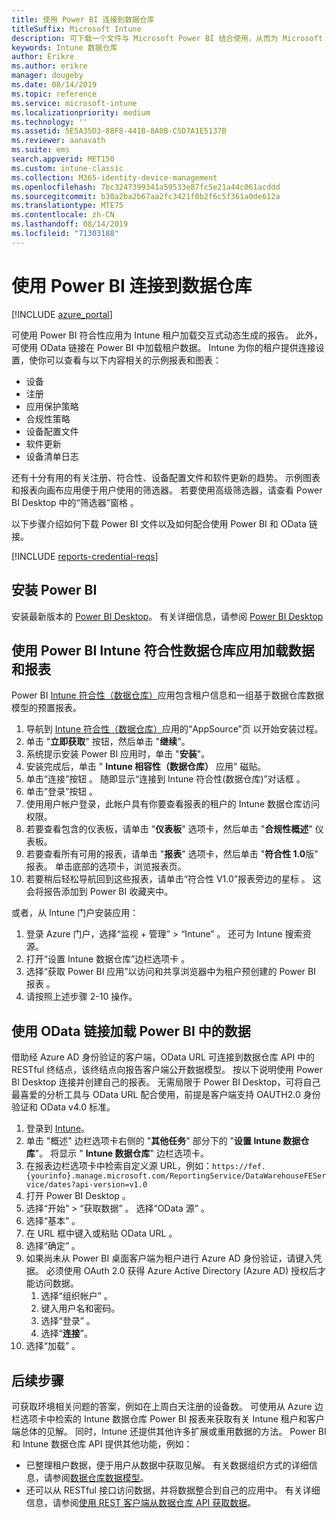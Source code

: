```yaml
---
title: 使用 Power BI 连接到数据仓库
titleSuffix: Microsoft Intune
description: 可下载一个文件与 Microsoft Power BI 结合使用，从而为 Microsoft Intune 租户加载动态生成的交互式报表。
keywords: Intune 数据仓库
author: Erikre
ms.author: erikre
manager: dougeby
ms.date: 08/14/2019
ms.topic: reference
ms.service: microsoft-intune
ms.localizationpriority: medium
ms.technology: ''
ms.assetid: 5E5A35D3-88F8-441B-8A0B-C5D7A1E5137B
ms.reviewer: aanavath
ms.suite: ems
search.appverid: MET150
ms.custom: intune-classic
ms.collection: M365-identity-device-management
ms.openlocfilehash: 7bc3247399341a59533e87fc5e21a44c061acddd
ms.sourcegitcommit: b30a2ba2b67aa2fc3421f0b2f6c5f361a0de612a
ms.translationtype: MTE75
ms.contentlocale: zh-CN
ms.lasthandoff: 08/14/2019
ms.locfileid: "71303188"
---
```

# <a name="connect-to-the-data-warehouse-with-power-bi"></a>使用 Power BI 连接到数据仓库

[!INCLUDE [azure_portal](./includes/azure_portal.md)]

可使用 Power BI 符合性应用为 Intune 租户加载交互式动态生成的报告。 此外，可使用 OData 链接在 Power BI 中加载租户数据。 Intune 为你的租户提供连接设置，使你可以查看与以下内容相关的示例报表和图表：  

- 设备
- 注册
- 应用保护策略
- 合规性策略
- 设备配置文件
- 软件更新
- 设备清单日志

还有十分有用的有关注册、符合性、设备配置文件和软件更新的趋势。 示例图表和报表向画布应用便于用户使用的筛选器。 若要使用高级筛选器，请查看 Power BI Desktop 中的“筛选器”窗格  。

以下步骤介绍如何下载 Power BI 文件以及如何配合使用 Power BI 和 OData 链接。

[!INCLUDE [reports-credential-reqs](./includes/reports-credential-reqs.md)]

## <a name="install-power-bi"></a>安装 Power BI

安装最新版本的 [Power BI Desktop](https://aka.ms/intune/datawarehouseapi/installpowerbi)。 有关详细信息，请参阅 [Power BI Desktop](https://powerbi.microsoft.com/desktop)

## <a name="load-the-data-and-reports-using-the-power-bi-intune-compliance-data-warehouse-app"></a>使用 Power BI Intune 符合性数据仓库应用加载数据和报表

Power BI [Intune 符合性（数据仓库）](https://aka.ms/intune/datawarehouseapi/getpowerbiapp)应用包含租户信息和一组基于数据仓库数据模型的预置报表。

1. 导航到 [Intune 符合性（数据仓库）](https://aka.ms/intune/datawarehouseapi/getpowerbiapp)应用的“AppSource”页  以开始安装过程。
2. 单击 "**立即获取**" 按钮，然后单击 "**继续**"。
3. 系统提示安装 Power BI 应用时，单击 "**安装**"。
4. 安装完成后，单击 " **Intune 相容性（数据仓库）** 应用" 磁贴。
5. 单击“连接”按钮  。 随即显示“连接到 Intune 符合性(数据仓库)”对话框  。
6. 单击“登录”按钮  。
7. 使用用户帐户登录，此帐户具有你要查看报表的租户的 Intune 数据仓库访问权限。
8. 若要查看包含的仪表板，请单击 "**仪表板**" 选项卡，然后单击 "**合规性概述**" 仪表板。
9. 若要查看所有可用的报表，请单击 "**报表**" 选项卡，然后单击 "**符合性 1.0**版" 报表。 单击底部的选项卡，浏览报表页。
10. 若要稍后轻松导航回到这些报表，请单击“符合性 V1.0”报表旁边的星标  。 这会将报告添加到 Power BI 收藏夹中。

或者，从 Intune 门户安装应用：

1. 登录 Azure 门户，选择“监视 + 管理” > “Intune”   。 还可为 Intune 搜索资源。
2. 打开“设置 Intune 数据仓库”边栏选项卡  。
3. 选择“获取 Power BI 应用”以访问和共享浏览器中为租户预创建的 Power BI 报表  。
4. 请按照上述步骤 2-10 操作。

## <a name="load-the-data-in-power-bi-using-the-odata-link"></a>使用 OData 链接加载 Power BI 中的数据

借助经 Azure AD 身份验证的客户端，OData URL 可连接到数据仓库 API 中的 RESTful 终结点，该终结点向报告客户端公开数据模型。 按以下说明使用 Power BI Desktop 连接并创建自己的报表。 无需局限于 Power BI Desktop，可将自己最喜爱的分析工具与 OData URL 配合使用，前提是客户端支持 OAUTH2.0 身份验证和 OData v4.0 标准。

1. 登录到 [Intune](https://go.microsoft.com/fwlink/?linkid=2090973)。
2. 单击 "概述" 边栏选项卡右侧的 "**其他任务**" 部分下的 "**设置 Intune 数据仓库**"。 将显示 " **Intune 数据仓库**" 边栏选项卡。
3. 在报表边栏选项卡中检索自定义源 URL，例如：`https://fef.{yourinfo}.manage.microsoft.com/ReportingService/DataWarehouseFEService/dates?api-version=v1.0`
4. 打开 Power BI Desktop  。
5. 选择“开始” > “获取数据”   。 选择“OData 源”  。
6. 选择“基本”  。
7. 在 URL 框中键入或粘贴 OData URL  。
8. 选择“确定”  。
9. 如果尚未从 Power BI 桌面客户端为租户进行 Azure AD 身份验证，请键入凭据。 必须使用 OAuth 2.0 获得 Azure Active Directory (Azure AD) 授权后才能访问数据。  
    1. 选择“组织帐户”  。  
    2. 键入用户名和密码。  
    3. 选择“登录”  。  
    4. 选择“**连接**”。  
10. 选择“加载”  。

## <a name="next-steps"></a>后续步骤

可获取环境相关问题的答案，例如在上周白天注册的设备数。 可使用从 Azure 边栏选项卡中检索的 Intune 数据仓库 Power BI 报表来获取有关 Intune 租户和客户端总体的见解。 同时，Intune 还提供其他许多扩展或重用数据的方法。 Power BI 和 Intune 数据仓库 API 提供其他功能，例如：

<!-- - You can use Power BI Desktop to create additional report types with your data. For example, you could create a custom chart representing the ratio of device manufactures in your enterprise. For more information about creating custom reports with Power BI and the Intune Data Warehouse, see `BLOG POST ON POWER BI`. -->
- 已整理租户数据，便于用户从数据中获取见解。 有关数据组织方式的详细信息，请参阅[数据仓库数据模型](reports-ref-data-model.md)。
- 还可以从 RESTful 接口访问数据，并将数据整合到自己的应用中。 有关详细信息，请参阅[使用 REST 客户端从数据仓库 API 获取数据](reports-proc-data-rest.md)。
